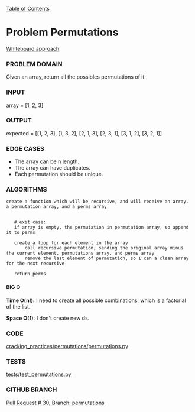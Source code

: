 [Table of Contents](../../README.md)


# Problem Permutations

[Whiteboard approach](https://docs.google.com/document/d/1UfeY35aJqW-NJbIfpLOwV9UXQgRzNlv3wm9eCNBg-3Q/edit?usp=sharing)

### PROBLEM DOMAIN
Given an array, return all the possibles permutations of it.

### INPUT

array = [1, 2, 3]


### OUTPUT

expected = [[1, 2, 3], [1, 3, 2], [2, 1, 3], [2, 3, 1], [3, 1, 2], [3, 2, 1]]


### EDGE CASES
- The array can be n length.
- The array can have duplicates.
- Each permutation should be unique.


### ALGORITHMS

```
create a function which will be recursive, and will receive an array, a permutation array, and a perms array


   # exit case:
   if array is empty, the permutation in permutation array, so append it to perms

   create a loop for each element in the array
       call recursive permutation, sending the original array minus the current element, permutations array, and perms array
       remove the last element of permutation, so I can a clean array for the next recursive

   return perms

```


#### BIG O
**Time O(n!):** I need to create all possible combinations, which is a factorial of the list.

**Space O(1):** I don't create new ds.

### CODE
[cracking_practices/permutations/permutations.py](permutations.py)


### TESTS
[tests/test_permutations.py](../../tests/test_permutations.py)

### GITHUB BRANCH

[Pull Request # 30, Branch: permutations](https://github.com/ilealm/cracking-practices/pull/30)
